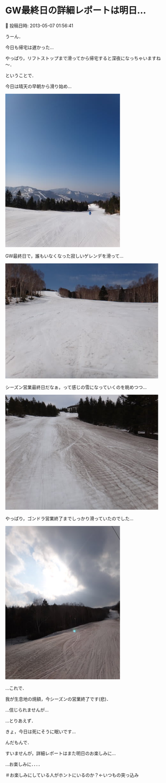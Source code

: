 # GW最終日の詳細レポートは明日…

📅 投稿日時: 2013-05-07 01:56:41

うーん．


今日も帰宅は遅かった…


やっぱり，リフトストップまで滑ってから帰宅すると深夜になっちゃいますね～．





ということで．


今日は晴天の早朝から滑り始め…




![0192605f73843fff7e4e9a78b08f65d8.jpg](images/0192605f73843fff7e4e9a78b08f65d8.jpg)







GW最終日で，誰もいなくなった寂しいゲレンデを滑って…




![88c45e929f52f572d61efe65a86f83e8.jpg](images/88c45e929f52f572d61efe65a86f83e8.jpg)







シーズン営業最終日だなぁ，って感じの雪になっていくのを眺めつつ…




![624bd2771383a1a6ee3189f6a4205a9d.jpg](images/624bd2771383a1a6ee3189f6a4205a9d.jpg)







やっぱり，ゴンドラ営業終了までしっかり滑っていたのでした…




![721195127a6b055888ba680221fe60c4.jpg](images/721195127a6b055888ba680221fe60c4.jpg)







…これで．


我が生息地の焼額，今シーズンの営業終了です(悲)．


…信じられませんが…





…とりあえず．


きょ，今日は死にそうに眠いです…


んだもんで．


すいませんが，詳細レポートはまた明日のお楽しみに…


…お楽しみに．．．．


＃お楽しみにしている人がホントにいるのか？←いつもの突っ込み
